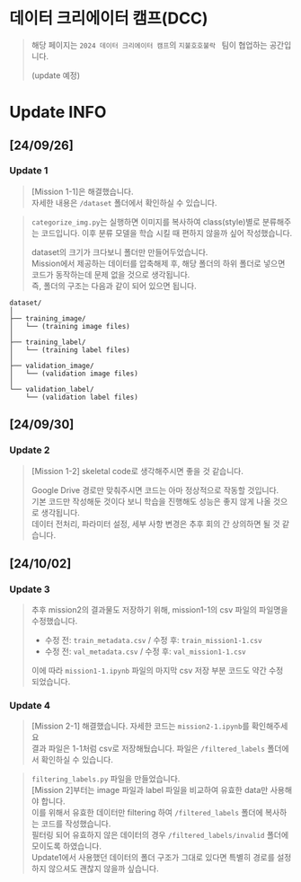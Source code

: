 # 데이터 크리에이터 캠프(DCC)
> 해당 페이지는 `2024 데이터 크리에이터 캠프`의 `지불호호불락 ` 팀이 협업하는 공간입니다.
>
> (update 예정)


# Update INFO

## [24/09/26]

### Update 1 
> [Mission 1-1]은 해결했습니다.<br>
> 자세한 내용은 `/dataset` 폴더에서 확인하실 수 있습니다.

> `categorize_img.py`는 실행하면 이미지를 복사하여 class(style)별로 분류해주는 코드입니다. 이후 분류 모델을 학습 시킬 때 편하지 않을까 싶어 작성했습니다.
>
> dataset의 크기가 크다보니 폴더만 만들어두었습니다.<br>
> Mission에서 제공하는 데이터를 압축해제 후, 해당 폴더의 하위 폴더로 넣으면 코드가 동작하는데 문제 없을 것으로 생각됩니다.<br>
> 즉, 폴더의 구조는 다음과 같이 되어 있으면 됩니다.
```
dataset/
│
├── training_image/
│   └── (training image files)
│
├── training_label/
│   └── (training label files)
│
├── validation_image/
│   └── (validation image files)
│
└── validation_label/
    └── (validation label files)
```

## [24/09/30]

### Update 2
> [Mission 1-2] skeletal code로 생각해주시면 좋을 것 같습니다.<br>
>
> Google Drive 경로만 맞춰주시면 코드는 아마 정상적으로 작동할 것입니다.<br>
> 기본 코드만 작성해둔 것이다 보니 학습을 진행해도 성능은 좋지 않게 나올 것으로 생각됩니다.<br>
> 데이터 전처리, 파라미터 설정, 세부 사항 변경은 추후 회의 간 상의하면 될 것 같습니다. 


## [24/10/02]

### Update 3
> 추후 mission2의 결과물도 저장하기 위해, mission1-1의 csv 파일의 파일명을 수정했습니다.<br>
> - 수정 전: `train_metadata.csv` / 수정 후: `train_mission1-1.csv`
> - 수정 전: `val_metadata.csv` / 수정 후: `val_mission1-1.csv`
>
> 이에 따라 `mission1-1.ipynb` 파일의 마지막 csv 저장 부분 코드도 약간 수정 되었습니다.

### Update 4
> [Mission 2-1] 해결했습니다. 자세한 코드는 `mission2-1.ipynb`를 확인해주세요<br>
> 결과 파일은 1-1처럼 csv로 저장해뒀습니다. 파일은 `/filtered_labels` 폴더에서 확인하실 수 있습니다.

> `filtering_labels.py` 파일을 만들었습니다.<br>
> [Mission 2]부터는 image 파일과 label 파일을 비교하여 유효한 data만 사용해야 합니다.<br>
> 이를 위해서 유효한 데이터만 filtering 하여 `/filtered_labels` 폴더에 복사하는 코드를 작성했습니다.<br>
> 필터링 되어 유효하지 않은 데이터의 경우 `/filtered_labels/invalid` 폴더에 모이도록 하였습니다.<br>
> Update1에서 사용했던 데이터의 폴더 구조가 그대로 있다면 특별히 경로를 설정하지 않으셔도 괜찮지 않을까 싶습니다.